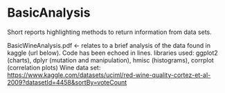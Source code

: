 # BasicAnalysis
Short reports highlighting methods to return information from data sets.

BasicWineAnalysis.pdf <- relates to a brief analysis of the data found in kaggle (url below). Code has been echoed in lines.
libraries used: ggplot2 (charts), dplyr (mutation and manipulation), hmisc (histograms), corrplot (correlation plots)
Wine data set:
https://www.kaggle.com/datasets/uciml/red-wine-quality-cortez-et-al-2009?datasetId=4458&sortBy=voteCount
